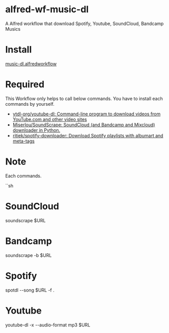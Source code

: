# alfred-wf-music-dl
A Alfred workflow that download Spotify, Youtube, SoundCloud, Bandcamp Musics

# Install
[music-dl.alfredworkflow](https://raw.githubusercontent.com/ikedaosushi/alfred-wf-music-dl/blob/master/music-dl.alfredworkflow)

# Required
This Workflow only helps to call below commands. You have to install each commands by yourself.

- [ytdl-org/youtube-dl: Command-line program to download videos from YouTube.com and other video sites](https://github.com/ytdl-org/youtube-dl)
- [Miserlou/SoundScrape: SoundCloud (and Bandcamp and Mixcloud) downloader in Python.](https://github.com/Miserlou/SoundScrape)
- [ritiek/spotify-downloader: Download Spotify playlists with albumart and meta-tags](https://github.com/ritiek/spotify-downloader)

# Note
Each commands.

``sh
# SoundCloud
soundscrape $URL
# Bandcamp
soundscrape -b $URL
# Spotify
spotdl --song $URL -f .
# Youtube
youtube-dl -x --audio-format mp3 $URL
```